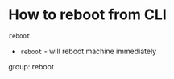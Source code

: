 # How to reboot from CLI

```bash
reboot
```

- `reboot` - will reboot machine immediately

group: reboot



